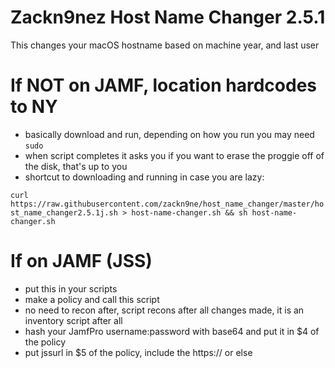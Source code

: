 # Zackn9nez Host Name Changer 2.5.1
This changes your macOS hostname based on machine year, and last user

# If NOT on JAMF, location hardcodes to NY
- basically download and run, depending on how you run you may need `sudo`
- when script completes it asks you if you want to erase the proggie off of the disk, that's up to you
- shortcut to downloading and running in case you are lazy:

`curl https://raw.githubusercontent.com/zackn9ne/host_name_changer/master/host_name_changer2.5.1j.sh > host-name-changer.sh && sh host-name-changer.sh`

# If on JAMF (JSS) 
- put this in your scripts
- make a policy and call this script
- no need to recon after, script recons after all changes made, it is an inventory script after all
- hash your JamfPro username:password with base64 and put it in $4 of the policy
- put jssurl in $5 of the policy, include the https:// or else
